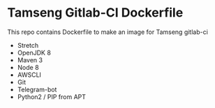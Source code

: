 # Tamseng Gitlab-CI Dockerfile
This repo contains Dockerfile to make an image for Tamseng gitlab-ci
* Stretch
* OpenJDK 8
* Maven 3
* Node 8
* AWSCLI
* Git
* Telegram-bot
* Python2 / PIP from APT

